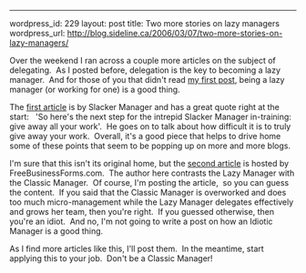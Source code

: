 --- 
wordpress_id: 229
layout: post
title: Two more stories on lazy managers
wordpress_url: http://blog.sideline.ca/2006/03/07/two-more-stories-on-lazy-managers/

<p>Over the weekend I ran across a couple more articles on the subject of delegating.  As I posted before, delegation is the key to becoming a lazy manager.  And for those of you that didn't read <a href="http://my.aream.ca/blogs/mike/archive/2006/03/02/15207.aspx">my first post</a>, being a lazy manager (or working for one) is a good thing.</p>
<p>The <a href="http://slackermanager.com/2005/04/give_it_away.html">first article</a> is by Slacker Manager and has a great quote right at the start:   'So here's the next step for the intrepid Slacker Manager in-training: give away all your work'.  He goes on to talk about how difficult it is to truly give away your work.  Overall, it's a good piece that helps to drive home some of these points that seem to be popping up on more and more blogs.</p>
<p>I'm sure that this isn't its original home, but the <a href="http://www.freebusinessforms.com/reports/35.html">second article</a> is hosted by FreeBusinessForms.com.  The author here contrasts the Lazy Manager with the Classic Manager.  Of course, I'm posting the article,  so you can guess the content.  If you said that the Classic Manager is overworked and does too much micro-management while the Lazy Manager delegates effectively and grows her team, then you're right.  If you guessed otherwise, then you're an idiot.  And no, I'm not going to write a post on how an Idiotic Manager is a good thing.</p>
<p>As I find more articles like this, I'll post them.  In the meantime, start applying this to your job.  Don't be a Classic Manager!  </p>
